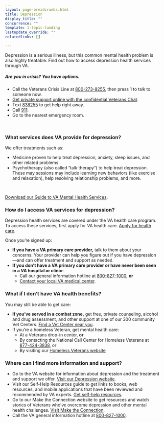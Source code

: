 ```yaml
---
layout: page-breadcrumbs.html
title: Depression
display_title: ""
concurrence: ""
template: 1-topic-landing
lastupdate_override: ""
relatedlinks: []

---
```


<div class="va-introtext">

Depression is a serious illness, but this common mental health problem is also highly treatable. Find out how to access depression health services through VA.

</div>

<div class="usa-alert usa-alert-warning va-alert">
  <div class="usa-alert-body">
	<h5>Are you in crisis? <a id="crisis-expander-link">You have options.</a></h5>
	<div id="apply-expander-content" class="expander-content expander-content-closed">
	  <div class="expander-content-inner">
	    <ul>
	  	  <li>Call the Veterans Crisis Line at <a href="tel:+1-800-273-8255">800-273-8255</a>, then press 1 to talk to someone now.</li>
		  <li><a href="https://www.veteranscrisisline.net/ChatTermsOfService.aspx?account=Veterans%20Chat/">Get private support online with the confidential Veterans Chat</a>.</li>
		  <li>Text <a href="sms:838255">838255</a> to get help right away.</li>
		  <li>Call <a href="tel:911">911</a>.</li>
		  <li>Go to the nearest emergency room.</li>
		</ul>
	  </div>
  	</div>
  </div>
</div>

<br>

<div class="feature" markdown=“1”>

### What services does VA provide for depression?

We offer treatments such as:

- Medicine proven to help treat depression, anxiety, sleep issues, and other related problems
- Psychotherapy (also called “talk therapy”) to help treat depression. These may sessions may include learning new behaviors (like exercise and relaxation), help resolving relationship problems, and more. 

<br>

[Download our Guide to VA Mental Health Services](https://www.mentalhealth.va.gov/docs/MHG_English.pdf). 
 
</div>

### How do I access VA services for depression?

Depression health services are covered under the VA health care program. To access these services, first apply for VA health care. [Apply for health care](/healthcare/apply/). 

Once you’re signed up: 

- **If you have a VA primary care provider,** talk to them about your concerns. Your provider can help you figure out if you have depression—and can offer treatment and support as needed.
- **If you don’t have a VA primary care provider or have never been seen in a VA hospital or clinic:**
  - Call our general information hotline at <a href="tel:+1phonenumber">800-827-1000</a>, **or**
  - [Contact your local VA medical center](https://www.va.gov/health/vamc/).

### What if I don’t have VA health benefits? 

You may still be able to get care:

- **If you’ve served in a combat zone,** get free, private counseling, alcohol and drug assessment, and other support at one of our 300 community Vet Centers. [Find a Vet Center near you](https://www.va.gov/directory/guide/vetcenter.asp). 
- If you’re a homeless Veteran, get mental health care: 
  - At a Veterans drop-in center, **or** 
  - By contacting the National Call Center for Homeless Veterans at <a href="tel:+1phonenumber">877-424-3838</a>, or 
  - By visiting our [Homeless Veterans website](https://www.va.gov/homeless/)

### Where can I find more information and support? 

- Go to the VA website for information about depression and the treatment and support we offer. [Visit our Depression website](https://www.mentalhealth.va.gov/depression.asp). 
- Visit our Self-Help Resources guide to get links to books, web resources, and mobile applications that have been reviewed and recommended by VA experts. [Get self-help resources](https://www.mentalhealth.va.gov/self_help.asp). 
- Go to our Make the Connection website to get resources and watch stories of Veterans who’ve overcome depression and other mental health challenges. [Visit Make the Connection](https://maketheconnection.net/).
- Call the VA general information hotline at <a href="tel:+1phonenumber">800-827-1000</a>.

<script type="text/javascript">

  function toggleClass(elementId, className) {
    document.getElementById(elementId).classList.toggle(className);
  }

  // Toggle the expandable crisis info
  document.getElementById('crisis-expander-link')
    .addEventListener('click', function () {
      toggleClass('apply-expander-content', 'expander-content-closed');
    });
</script>